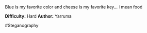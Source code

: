 
Blue is my favorite color and cheese is my favorite key... i mean food

**Difficulty:** Hard       **Author:** Yarruma

#Steganography
